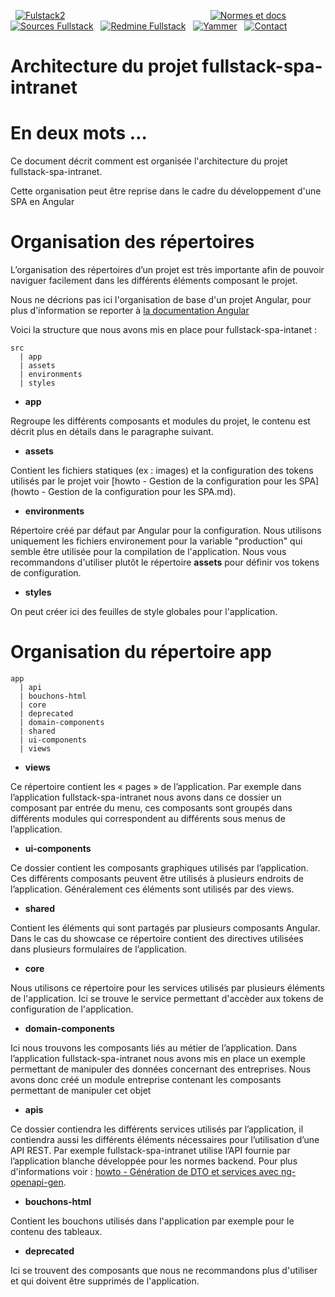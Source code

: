   [![Fulstack2](http://gitlab.altair.recouv/sded/bureau-technique/architecture-expertise-applicative/zone-ressources/images-bt/raw/master/Fullstacklarge.png)](https://recouv.sharepoint.com/sites/bureautechniquedsi-sded/SitePages/Socle-FullStack.aspx) 
                                                         
[![Normes et docs](http://gitlab.altair.recouv/sded/bureau-technique/architecture-expertise-applicative/zone-ressources/images-bt/raw/master/sharepoint-35.png)](https://recouv.sharepoint.com/:f:/r/sites/bureautechniquedsi-sded/Documents%20partages/Architecture%20et%20Expertise%20Applicative/Norme%20Frontend%20Angular%20-%20Bootstrap)  
 [![Sources Fullstack](http://gitlab.altair.recouv/sded/bureau-technique/architecture-expertise-applicative/zone-ressources/images-bt/raw/master/gitlab-35.png)](http://gitlab.altair.recouv/sded/bureau-technique/architecture-expertise-applicative/fullstack/fullstack-spa-intranet)
  [![Redmine Fullstack](http://gitlab.altair.recouv/sded/bureau-technique/architecture-expertise-applicative/zone-ressources/images-bt/raw/master/redmine-35.png)](http://redmine.altair.recouv/projects/devintrafront/issues)
  [![Yammer](http://gitlab.altair.recouv/sded/bureau-technique/architecture-expertise-applicative/zone-ressources/images-bt/raw/master/yammer-35.png)](https://www.yammer.com/recouv.fr/#/threads/inGroup?type=in_group&feedId=16003777&view=all)
  [![Contact](http://gitlab.altair.recouv/sded/bureau-technique/architecture-expertise-applicative/zone-ressources/images-bt/raw/master/email-35.png)](mailto:ac750-dsi-sded-bt-aea@acoss.fr)

Architecture du projet fullstack-spa-intranet
=============================================

# En deux mots …

Ce document décrit comment est organisée l'architecture du projet fullstack-spa-intranet.

Cette organisation peut être reprise dans le cadre du développement d'une SPA en Angular

# Organisation des répertoires

L’organisation des répertoires d’un projet est très importante afin de pouvoir naviguer facilement dans les différents éléments composant le projet.

Nous ne décrions pas ici l'organisation de base d'un projet Angular, pour plus d'information se reporter à [la documentation Angular](https://angular.io/docs)

Voici la structure que nous avons mis en place pour fullstack-spa-intanet :  

```
src
  | app
  | assets
  | environments
  | styles
```

* **app**

Regroupe les différents composants et modules du projet, le contenu est décrit plus en détails dans le paragraphe suivant.

* **assets**

Contient les fichiers statiques (ex : images) et la configuration des tokens utilisés par le projet voir [howto - Gestion de la configuration pour les SPA](howto - Gestion de la configuration pour les SPA.md).

* **environments**

Répertoire créé par défaut par Angular pour la configuration.
Nous utilisons uniquement les fichiers environement pour la variable "production" qui semble être utilisée pour la compilation de l'application.
Nous vous recommandons d'utiliser plutôt le répertoire **assets** pour définir vos tokens de configuration.

* **styles**

On peut créer ici des feuilles de style globales pour l'application.

# Organisation du répertoire app

```
app
  | api
  | bouchons-html
  | core
  | deprecated
  | domain-components
  | shared
  | ui-components
  | views
```

* **views**

Ce répertoire contient les « pages » de l’application. Par exemple dans l’application fullstack-spa-intranet nous avons dans ce dossier un composant par entrée du menu, ces composants sont groupés dans différents modules qui correspondent au différents sous menus de l’application.

* **ui-components**

Ce dossier contient les composants graphiques utilisés par l’application.
Ces différents composants peuvent être utilisés à plusieurs endroits de l’application.
Généralement ces éléments sont utilisés par des views.

* **shared**

Contient les éléments qui sont partagés par plusieurs composants Angular.
Dans le cas du showcase ce répertoire contient des directives utilisées dans plusieurs formulaires de l’application.

* **core**

Nous utilisons ce répertoire pour les services utilisés par plusieurs éléments de l'application.
Ici se trouve le service permettant d'accèder aux tokens de configuration de l'application.

* **domain-components**

Ici nous trouvons les composants liés au métier de l’application. Dans l’application fullstack-spa-intranet nous avons mis en place un exemple permettant de manipuler des données concernant des entreprises. Nous avons donc créé un module entreprise contenant les composants permettant de manipuler cet objet

* **apis**

Ce dossier contiendra les différents services utilisés par l’application, il contiendra aussi les différents éléments nécessaires pour l’utilisation d’une API REST. Par exemple fullstack-spa-intranet utilise l’API fournie par l’application blanche développée pour les normes backend.
Pour plus d'informations voir : [howto - Génération de DTO et services avec ng-openapi-gen](https://readthedocs.cnp.recouv/docs/fullstack/fr/latest/fullstack/fullstack-spa-intranet/openapi_generator.html).

* **bouchons-html**

Contient les bouchons utilisés dans l'application par exemple pour le contenu des tableaux.

* **deprecated**

Ici se trouvent des composants que nous ne recommandons plus d'utiliser et qui doivent être supprimés de l'application.
